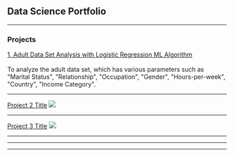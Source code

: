 ## Data Science Portfolio

---

### Projects

[1. Adult Data Set Analysis with Logistic Regression ML Algorithm](/sample_page)
<br><br>
To analyze the adult data set, which has various parameters such as "Marital Status", "Relationship", "Occupation", "Gender", "Hours-per-week", "Country", "Income Category".


---
[Project 2 Title](/pdf/sample_presentation.pdf)
<img src="images/dummy_thumbnail.jpg?raw=true"/>

---
[Project 3 Title](http://example.com/)
<img src="images/dummy_thumbnail.jpg?raw=true"/>

---

---




---

